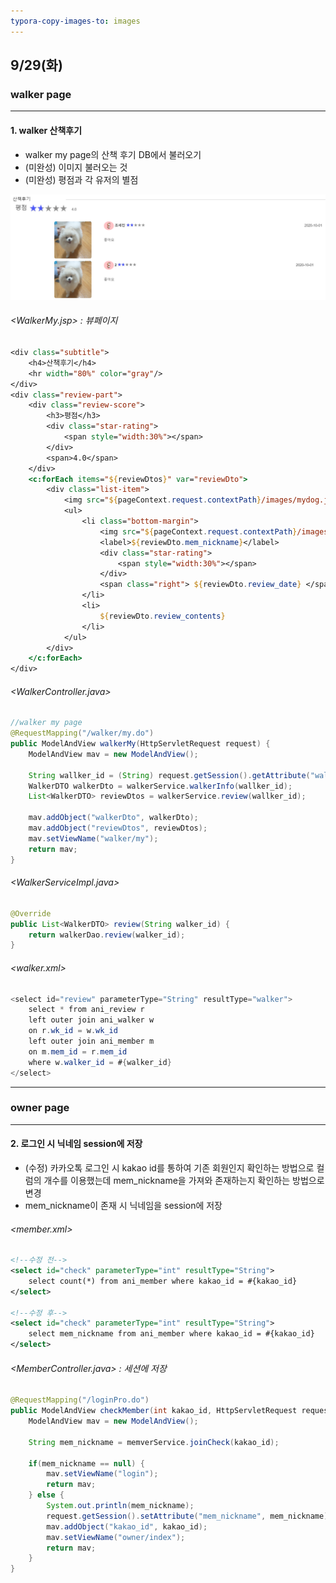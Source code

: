 ```yaml
---
typora-copy-images-to: images
---
```


## 9/29(화)  

### walker page

-----

#### 1. walker 산책후기

- walker my page의 산책 후기 DB에서 불러오기
- (미완성) 이미지 불러오는 것 
- (미완성) 평점과 각 유저의 별점



![image-20201001111413301](images/image-20201001111413301.png)



###### <WalkerMy.jsp> : 뷰페이지

```jsp
<div class="subtitle">
	<h4>산책후기</h4>
	<hr width="80%" color="gray"/>
</div>
<div class="review-part">
	<div class="review-score">
		<h3>평점</h3>
		<div class="star-rating">
			<span style="width:30%"></span>
		</div>
		<span>4.0</span>
	</div>
	<c:forEach items="${reviewDtos}" var="reviewDto">
		<div class="list-item">
			<img src="${pageContext.request.contextPath}/images/mydog.jpg" alt="" class="img-rounded">
			<ul>
				<li class="bottom-margin">
					<img src="${pageContext.request.contextPath}/images/profile_test.png" alt="" class="img-circle">
					<label>${reviewDto.mem_nickname}</label>
					<div class="star-rating">
                        <span style="width:30%"></span>
					</div>
					<span class="right"> ${reviewDto.review_date} </span>
				</li>
				<li>
					${reviewDto.review_contents}
				</li>
			</ul>
        </div>
	</c:forEach>
</div>
```



###### <WalkerController.java>

```java
//walker my page
@RequestMapping("/walker/my.do")
public ModelAndView walkerMy(HttpServletRequest request) {
	ModelAndView mav = new ModelAndView();
	
	String wallker_id = (String) request.getSession().getAttribute("walker_id");
	WalkerDTO walkerDto = walkerService.walkerInfo(wallker_id);
	List<WalkerDTO> reviewDtos = walkerService.review(wallker_id);

	mav.addObject("walkerDto", walkerDto);
	mav.addObject("reviewDtos", reviewDtos);
	mav.setViewName("walker/my");
	return mav;
}
```



###### <WalkerServiceImpl.java>

```java
@Override
public List<WalkerDTO> review(String walker_id) {
	return walkerDao.review(walker_id);
}
```



###### <walker.xml>

```java
<select id="review" parameterType="String" resultType="walker">
	select * from ani_review r 
	left outer join ani_walker w
	on r.wk_id = w.wk_id
	left outer join ani_member m
	on m.mem_id = r.mem_id
	where w.walker_id = #{walker_id} 
</select>
```



--------------

### owner page

------------

#### 2. 로그인 시 닉네임 session에 저장

- (수정) 카카오톡 로그인 시 kakao id를 통하여 기존 회원인지 확인하는 방법으로 컬럼의 개수를 이용했는데 mem_nickname을 가져와 존재하는지 확인하는 방법으로 변경
- mem_nickname이 존재 시 닉네임을 session에 저장

###### <member.xml>

```xml
<!--수정 전-->
<select id="check" parameterType="int" resultType="String">
	select count(*) from ani_member where kakao_id = #{kakao_id}
</select>

<!--수정 후-->
<select id="check" parameterType="int" resultType="String">
	select mem_nickname from ani_member where kakao_id = #{kakao_id}
</select>
```



###### <MemberController.java> : 세션에 저장

```java
@RequestMapping("/loginPro.do")
public ModelAndView checkMember(int kakao_id, HttpServletRequest request) {
	ModelAndView mav = new ModelAndView();
	
	String mem_nickname = memverService.joinCheck(kakao_id);
	
	if(mem_nickname == null) {
		mav.setViewName("login");
		return mav;
	} else {
		System.out.println(mem_nickname);
		request.getSession().setAttribute("mem_nickname", mem_nickname);
		mav.addObject("kakao_id", kakao_id);
		mav.setViewName("owner/index");
		return mav;
	}			
}
```

